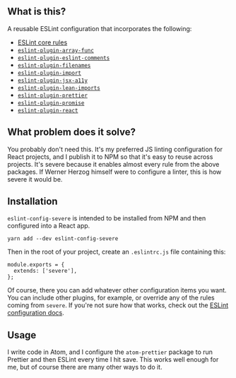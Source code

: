 ## What is this?

A reusable ESLint configuration that incorporates the following:

- [ESLint core rules](https://eslint.org/docs/rules/)
- [`eslint-plugin-array-func`](https://github.com/freaktechnik/eslint-plugin-array-func)
- [`eslint-plugin-eslint-comments`](https://github.com/mysticatea/eslint-plugin-eslint-comments)
- [`eslint-plugin-filenames`](https://github.com/selaux/eslint-plugin-filenames)
- [`eslint-plugin-import`](https://github.com/benmosher/eslint-plugin-import)
- [`eslint-plugin-jsx-a11y`](https://github.com/evcohen/eslint-plugin-jsx-a11y)
- [`eslint-plugin-lean-imports`](https://github.com/eslint-plugins/eslint-plugin-lean-imports)
- [`eslint-plugin-prettier`](https://github.com/prettier/eslint-plugin-prettier)
- [`eslint-plugin-promise`](https://github.com/xjamundx/eslint-plugin-promise)
- [`eslint-plugin-react`](https://github.com/yannickcr/eslint-plugin-react)

## What problem does it solve?

You probably don't need this. It's my preferred JS linting configuration for React projects, and I publish it to NPM so that it's easy to reuse across projects. It's severe because it enables almost every rule from the above packages. If Werner Herzog himself were to configure a linter, this is how severe it would be.

## Installation

`eslint-config-severe` is intended to be installed from NPM and then configured into a React app.

```
yarn add --dev eslint-config-severe
```

Then in the root of your project, create an `.eslintrc.js` file containing this:

```
module.exports = {
  extends: ['severe'],
};
```

Of course, there you can add whatever other configuration items you want. You can include other plugins, for example, or override any of the rules coming from `severe`. If you're not sure how that works, check out the [ESLint configuration docs](https://eslint.org/docs/user-guide/configuring).

## Usage

I write code in Atom, and I configure the `atom-prettier` package to run Prettier and then ESLint every time I hit save. This works well enough for me, but of course there are many other ways to do it.
